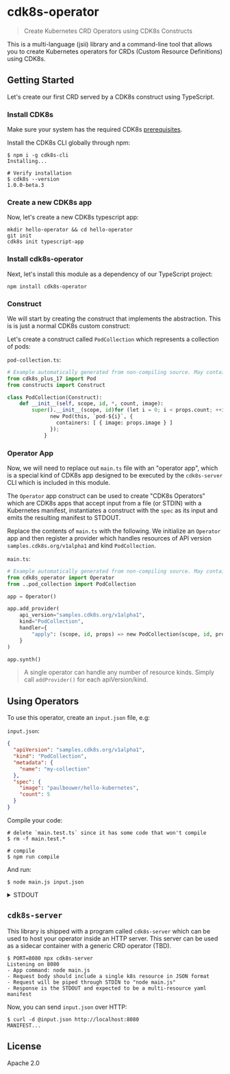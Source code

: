 # cdk8s-operator

> Create Kubernetes CRD Operators using CDK8s Constructs

This is a multi-language (jsii) library and a command-line tool that allows you
to create Kubernetes operators for CRDs (Custom Resource Definitions) using
CDK8s.

## Getting Started

Let's create our first CRD served by a CDK8s construct using TypeScript.

### Install CDK8s

Make sure your system has the required CDK8s [prerequisites](https://cdk8s.io/docs/latest/getting-started/#prerequisites).

Install the CDK8s CLI globally through npm:

```shell
$ npm i -g cdk8s-cli
Installing...

# Verify installation
$ cdk8s --version
1.0.0-beta.3
```

### Create a new CDK8s app

Now, let's create a new CDK8s typescript app:

```shell
mkdir hello-operator && cd hello-operator
git init
cdk8s init typescript-app
```

### Install cdk8s-operator

Next, let's install this module as a dependency of our TypeScript project:

```shell
npm install cdk8s-operator
```

### Construct

We will start by creating the construct that implements the abstraction. This is
is just a normal CDK8s custom construct:

Let's create a construct called `PodCollection` which represents a collection of
pods:

`pod-collection.ts`:

```python
# Example automatically generated from non-compiling source. May contain errors.
from cdk8s_plus_17 import Pod
from constructs import Construct

class PodCollection(Construct):
    def __init__(self, scope, id, *, count, image):
        super().__init__(scope, id)for (let i = 0; i < props.count; ++i) {
              new Pod(this, `pod-${i}`, {
                containers: [ { image: props.image } ]
              });
            }
```

### Operator App

Now, we will need to replace out `main.ts` file with an "operator app", which is
a special kind of CDK8s app designed to be executed by the `cdk8s-server` CLI
which is included in this module.

The `Operator` app construct can be used to create "CDK8s Operators" which are
CDK8s apps that accept input from a file (or STDIN) with a Kubernetes manifest,
instantiates a construct with the `spec` as its input and emits the resulting
manifest to STDOUT.

Replace the contents of `main.ts` with the following. We initialize an
`Operator` app and then register a provider which handles resources of API
version `samples.cdk8s.org/v1alpha1` and kind `PodCollection`.

`main.ts`:

```python
# Example automatically generated from non-compiling source. May contain errors.
from cdk8s_operator import Operator
from ..pod_collection import PodCollection

app = Operator()

app.add_provider(
    api_version="samples.cdk8s.org/v1alpha1",
    kind="PodCollection",
    handler={
        "apply": (scope, id, props) => new PodCollection(scope, id, props)
    }
)

app.synth()
```

> A single operator can handle any number of resource kinds. Simply call
> `addProvider()` for each apiVersion/kind.

## Using Operators

To use this operator, create an `input.json` file, e.g:

`input.json`:

```json
{
  "apiVersion": "samples.cdk8s.org/v1alpha1",
  "kind": "PodCollection",
  "metadata": {
    "name": "my-collection"
  },
  "spec": {
    "image": "paulbouwer/hello-kubernetes",
    "count": 5
  }
}
```

Compile your code:

```shell
# delete `main.test.ts` since it has some code that won't compile
$ rm -f main.test.*

# compile
$ npm run compile
```

And run:

```shell
$ node main.js input.json
```

<details>
  <summary>STDOUT</summary>

```yaml
apiVersion: "v1"
kind: "Pod"
metadata:
  name: "my-collection-pod-0-c8735c52"
spec:
  containers:
    - env: []
      image: "paulbouwer/hello-kubernetes"
      imagePullPolicy: "Always"
      name: "main"
      ports: []
      volumeMounts: []
  volumes: []
---
apiVersion: "v1"
kind: "Pod"
metadata:
  name: "my-collection-pod-1-c89f58d7"
spec:
  containers:
    - env: []
      image: "paulbouwer/hello-kubernetes"
      imagePullPolicy: "Always"
      name: "main"
      ports: []
      volumeMounts: []
  volumes: []
---
apiVersion: "v1"
kind: "Pod"
metadata:
  name: "my-collection-pod-2-c88d4268"
spec:
  containers:
    - env: []
      image: "paulbouwer/hello-kubernetes"
      imagePullPolicy: "Always"
      name: "main"
      ports: []
      volumeMounts: []
  volumes: []
---
apiVersion: "v1"
kind: "Pod"
metadata:
  name: "my-collection-pod-3-c86866b1"
spec:
  containers:
    - env: []
      image: "paulbouwer/hello-kubernetes"
      imagePullPolicy: "Always"
      name: "main"
      ports: []
      volumeMounts: []
  volumes: []
---
apiVersion: "v1"
kind: "Pod"
metadata:
  name: "my-collection-pod-4-c8b74b1d"
spec:
  containers:
    - env: []
      image: "paulbouwer/hello-kubernetes"
      imagePullPolicy: "Always"
      name: "main"
      ports: []
      volumeMounts: []
  volumes: []
```

</details>

## `cdk8s-server`

This library is shipped with a program called `cdk8s-server` which can be used
to host your operator inside an HTTP server. This server can be used as a
sidecar container with a generic CRD operator (TBD).

```shell
$ PORT=8080 npx cdk8s-server
Listening on 8080
- App command: node main.js
- Request body should include a single k8s resource in JSON format
- Request will be piped through STDIN to "node main.js"
- Response is the STDOUT and expected to be a multi-resource yaml manifest
```

Now, you can send `input.json` over HTTP:

```shell
$ curl -d @input.json http://localhost:8080
MANIFEST...
```

## License

Apache 2.0
